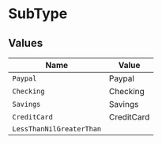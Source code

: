 # SubType


## Values

| Name                     | Value                    |
| ------------------------ | ------------------------ |
| `Paypal`                 | Paypal                   |
| `Checking`               | Checking                 |
| `Savings`                | Savings                  |
| `CreditCard`             | CreditCard               |
| `LessThanNilGreaterThan` | <nil>                    |